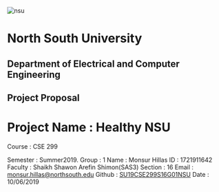 ![nsu](https://imgur.com/a/dMQSR2J)

# North South University
##  Department of Electrical and Computer Engineering

##  Project Proposal

# Project Name : Healthy NSU

Course : CSE 299

Semester : Summer2019.
Group : 1
Name : Monsur Hillas
ID : 1721911642
Faculty : Shaikh Shawon Arefin Shimon(SAS3)
Section : 16
Email : monsur.hillas@northsouth.edu
Github : [SU19CSE299S16G01NSU](https://www.github.com/monsurhillas007)
Date : 10/06/2019
